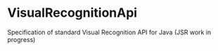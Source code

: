 # VisualRecognitionApi
Specification of standard Visual Recognition API for Java (JSR work in progress)
